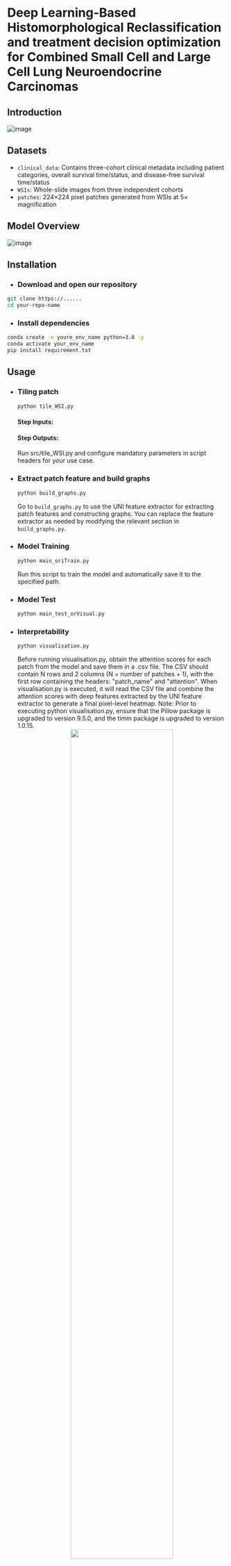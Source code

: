 # Deep Learning-Based Histomorphological Reclassification and treatment decision optimization for Combined Small Cell and Large Cell Lung Neuroendocrine Carcinomas

## Introduction
![image](https://github.com/Shengruyuyu/cSCLC-LCNEC/blob/main/images/Figure1B.png#pic_center)

## Datasets
- ​`clinical_data`: Contains three-cohort clinical metadata including patient categories, overall survival time/status, and disease-free survival time/status
- ​`WSIs`: Whole-slide images from three independent cohorts
- ​`patches`: 224×224 pixel patches generated from WSIs at 5× magnification

## Model Overview
![image](https://github.com/Shengruyuyu/cSCLC-LCNEC/blob/main/images/Figure1C.png#pic_center)

## Installation
- ### Download and open our repository
```bash
git clone https://......
cd your-repo-name
```
- ### Install dependencies
```bash
conda create -n youre_env_name python=3.8 -y
conda activate your_env_name
pip install requirement.txt
```
  
## Usage
- ### ​Tiling patch
  ```bash
  python tile_WSI.py
  ```
  #### Step Inputs:
  #### Step Outputs:
  Run src/tile_WSI.py and configure mandatory parameters in script headers for your use case.
- ### ​Extract patch feature and build graphs
  ```bash
  python build_graphs.py
  ```
  Go to `build_graphs.py` to use the UNI feature extractor for extracting patch features and constructing graphs. You can replace the feature extractor as needed by modifying the relevant section in `build_graphs.py`.
- ### ​Model Training
  ```bash
  python main_oriTrain.py
  ```
  Run this script to train the model and automatically save it to the specified path.
- ### ​Model Test
  ```bash
  python main_test_orVisual.py
  ```
- ### ​Interpretability
  ```bash
  python visualisation.py
  ```
  Before running visualisation.py, obtain the attention scores for each patch from the model and save them in a .csv file. The CSV should contain N rows and 2 columns (N = number of patches + 1), with the first row containing the headers: "patch_name" and "attention". When visualisation.py is executed, it will read the CSV file and combine the attention scores with deep features extracted by the UNI feature extractor to generate a final pixel-level heatmap.
Note: Prior to executing python visualisation.py, ensure that the Pillow package is upgraded to version 9.5.0, and the timm package is upgraded to version 1.0.15.
  <div align="center">
    <img src="https://github.com/Shengruyuyu/cSCLC-LCNEC/blob/main/images/Figure2D.png" 
         width="70%" 
         style="transform-origin: center; display: block; margin: auto;">
  </div>

## Web-based platform
Click and access our free open platform at [http://lungnecrisk.com](http://lungnecrisk.com) to upload WSI and receive results.
